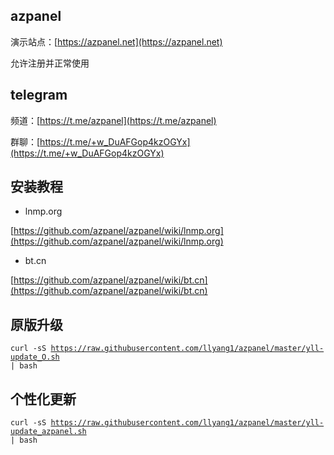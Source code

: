 ## azpanel
演示站点：[https://azpanel.net](https://azpanel.net)

允许注册并正常使用
## telegram
频道：[https://t.me/azpanel](https://t.me/azpanel)

群聊：[https://t.me/+w_DuAFGop4kzOGYx](https://t.me/+w_DuAFGop4kzOGYx)
## 安装教程
- lnmp.org

[https://github.com/azpanel/azpanel/wiki/lnmp.org](https://github.com/azpanel/azpanel/wiki/lnmp.org)

- bt.cn

[https://github.com/azpanel/azpanel/wiki/bt.cn](https://github.com/azpanel/azpanel/wiki/bt.cn)

## 原版升级
<code>curl -sS https://raw.githubusercontent.com/llyang1/azpanel/master/yll-update_O.sh | bash</code>


## 个性化更新
<code>curl -sS https://raw.githubusercontent.com/llyang1/azpanel/master/yll-update_azpanel.sh | bash</code>

